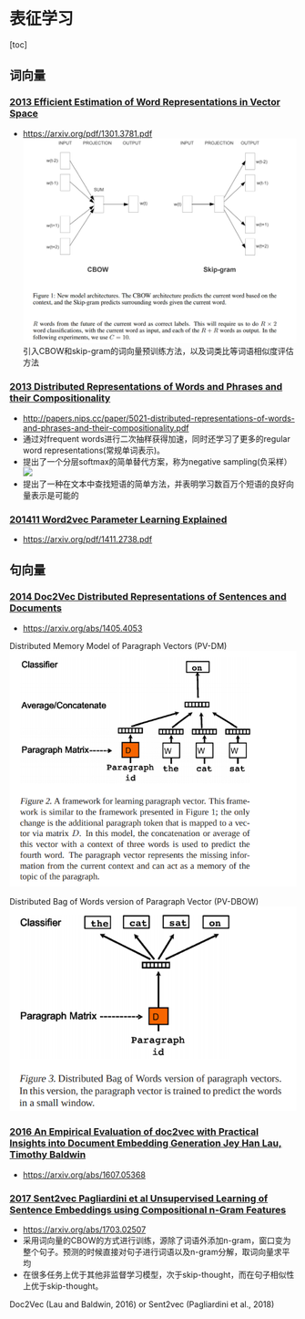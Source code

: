 # 表征学习

[toc]

## 词向量
### [2013 Efficient Estimation of Word Representations in Vector Space](resources/notes/d0001/w2v_2013_efficient_estimation_of_word_representations_in_vector_space.md)
- https://arxiv.org/pdf/1301.3781.pdf
![](resources/images/d0001/291952431723112.png)
引入CBOW和skip-gram的词向量预训练方法，以及词类比等词语相似度评估方法

### [2013 Distributed Representations of Words and Phrases and their Compositionality](resources/notes/d0001/w2v_2013_distributed_representations_of_words_and_phrases_and_their_compositionality.md)
- http://papers.nips.cc/paper/5021-distributed-representations-of-words-and-phrases-and-their-compositionality.pdf
- 通过对frequent words进行二次抽样获得加速，同时还学习了更多的regular word representations(常规单词表示)。
- 提出了一个分层softmax的简单替代方案，称为negative sampling(负采样）
![](https://img-blog.csdnimg.cn/20190331153001669.png)
- 提出了一种在文本中查找短语的简单方法，并表明学习数百万个短语的良好向量表示是可能的

### [201411 Word2vec Parameter Learning Explained]()
- https://arxiv.org/pdf/1411.2738.pdf

## 句向量
###  [2014 Doc2Vec Distributed Representations of Sentences and Documents](resources/notes/d0001/d2v_2014_distributed_representations_of_sentences_and_documents.md)
- https://arxiv.org/abs/1405.4053

Distributed Memory Model of Paragraph Vectors (PV-DM)
![](resources/images/d0001/511952501923112.png)

Distributed Bag of Words version of Paragraph Vector (PV-DBOW)
![](resources/images/d0001/091952082023112.png)

### [2016 An Empirical Evaluation of doc2vec with Practical Insights into Document Embedding Generation Jey Han Lau, Timothy Baldwin](resources/notes/d0001/d2v_2016_an_empirical_evaluation_of_doc2vec_with_practical_insights_into_document_embedding_generation_jey_han_lau_timothy_baldwin.md)
- https://arxiv.org/abs/1607.05368

### [2017 Sent2vec Pagliardini et al Unsupervised Learning of Sentence Embeddings using  Compositional n-Gram Features]()
- https://arxiv.org/abs/1703.02507
- 采用词向量的CBOW的方式进行训练，源除了词语外添加n-gram，窗口变为整个句子。预测的时候直接对句子进行词语以及n-gram分解，取词向量求平均
- 在很多任务上优于其他非监督学习模型，次于skip-thought，而在句子相似性上优于skip-thought。



Doc2Vec (Lau and Baldwin, 2016) or Sent2vec (Pagliardini et al., 2018)
